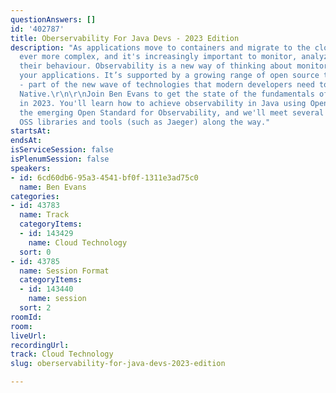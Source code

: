 ```yaml
---
questionAnswers: []
id: '402787'
title: Oberservability For Java Devs - 2023 Edition
description: "As applications move to containers and migrate to the cloud, they become
  ever more complex, and it's increasingly important to monitor, analyze, and diagnose
  their behaviour. Observability is a new way of thinking about monitoring and understanding
  your applications. It’s supported by a growing range of open source tools and standards
  - part of the new wave of technologies that modern developers need to go fully Cloud
  Native.\r\n\r\nJoin Ben Evans to get the state of the fundamentals of Observability
  in 2023. You'll learn how to achieve observability in Java using OpenTelemetry,
  the emerging Open Standard for Observability, and we'll meet several other related
  OSS libraries and tools (such as Jaeger) along the way."
startsAt: 
endsAt: 
isServiceSession: false
isPlenumSession: false
speakers:
- id: 6cd60db6-95a3-4541-bf0f-1311e3ad75c0
  name: Ben Evans
categories:
- id: 43783
  name: Track
  categoryItems:
  - id: 143429
    name: Cloud Technology
  sort: 0
- id: 43785
  name: Session Format
  categoryItems:
  - id: 143440
    name: session
  sort: 2
roomId: 
room: 
liveUrl: 
recordingUrl: 
track: Cloud Technology
slug: oberservability-for-java-devs-2023-edition

---
```

